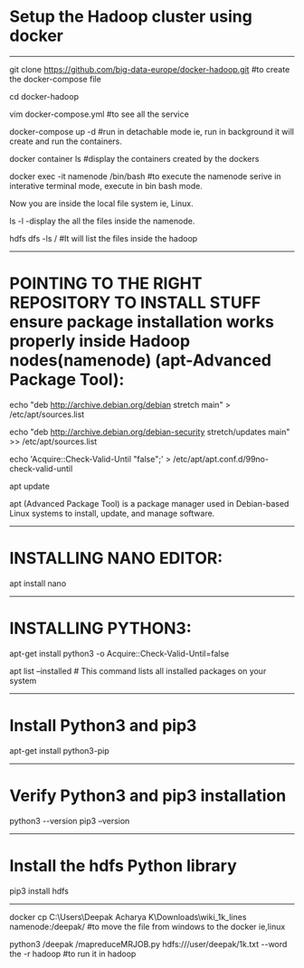 # Setup the Hadoop cluster using docker

--------------------------

git clone https://github.com/big-data-europe/docker-hadoop.git #to create the docker-compose file  

cd docker-hadoop 

vim docker-compose.yml #to see all the service 

docker-compose up -d #run in detachable mode ie, run in background it will create and run the containers.

docker container ls #display the containers created by the dockers

docker exec -it namenode /bin/bash  #to execute the namenode serive in interative terminal mode, execute in bin bash mode.

Now you are inside the local file system ie, Linux.  

ls -l -display the all the files inside the namenode.

hdfs dfs -ls / #It will list the files inside the hadoop

-------------------------------------- 

# POINTING TO THE RIGHT REPOSITORY TO INSTALL STUFF ensure package installation works properly inside Hadoop nodes(namenode) (apt-Advanced Package Tool):

echo "deb http://archive.debian.org/debian stretch main" > /etc/apt/sources.list

echo "deb http://archive.debian.org/debian-security stretch/updates main" >> /etc/apt/sources.list

echo 'Acquire::Check-Valid-Until "false";' > /etc/apt/apt.conf.d/99no-check-valid-until

apt update

apt (Advanced Package Tool) is a package manager used in Debian-based Linux systems to install, update, and manage software.

----------------------------------------

# INSTALLING NANO EDITOR:

apt install nano

----------------------

# INSTALLING PYTHON3:

apt-get install python3 -o Acquire::Check-Valid-Until=false

apt list –installed  # This command lists all installed packages on your system

-----------------------------------

# Install Python3 and pip3

apt-get install python3-pip

----------------------

# Verify Python3 and pip3 installation

python3 --version
pip3 –version

------------------------

# Install the hdfs Python library

pip3 install hdfs

-------------------

docker cp C:\Users\Deepak Acharya K\Downloads\wiki_1k_lines namenode:/deepak/  #to move the file from windows to the docker ie,linux

python3 /deepak /mapreduceMRJOB.py hdfs:///user/deepak/1k.txt --word the -r hadoop #to run it in hadoop

